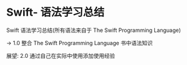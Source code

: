 # Swift- 语法学习总结
Swift 语法学习总结(所有语法来自于 The Swift Programming Language)

-> 1.0 整合 The Swift Programming Language 书中语法知识

展望: 2.0 通过自己在实际中使用添加使用经验 
